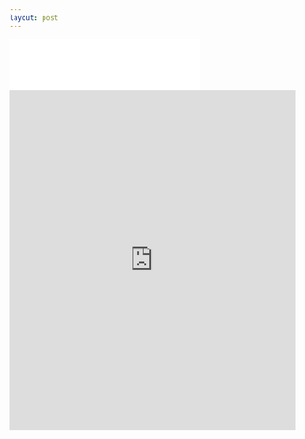 ```yaml
---
layout: post
---
```


<iframe style="background:#FFFFFF,webkit-border-radius:35px" width="335" height="90" src="images/nav_img/beeline/logo.png" frameborder="0"></iframe>

<!--<iframe width="560" height="315" src="https://www.youtube.com/embed/11xgbRLFP0o?start=18" frameborder="0"  allowfullscreen></iframe>-->
<iframe width="100%" height="600" src="https://beeline.co" frameborder="0"></iframe>

<!--
    0. logo
    1. panel
    2. features
    3. installation
    4. app view
    -->